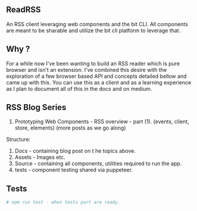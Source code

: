 ReadRSS
-------
An RSS client leveraging web components and the bit CLI.
All components are meant to be sharable and utilize the bit cli platform to leverage that.

Why ?
----
For a while now I've been wanting to build an RSS reader which is pure browser and isn't an extension. I've combined this desire with the exploration of a few browser based API and concepts detailed bellow and came up with this. You can use this as a client and as a learning experience as I plan to document all of this in the docs and on medium.

RSS Blog Series
---------------
1. Prototyping Web Components - RSS overview - part (1). (events, client, store, elements)
(more posts as we go along)

Structure:
1. Docs - containing blog post on t he topics above.
2. Assets - Images etc.
3. Source - containing all components, utilities required to run the app.
4. tests - component testing shared via puppeteer.

Tests
-----
```bash
# npm run test - when tests part are ready.
```

